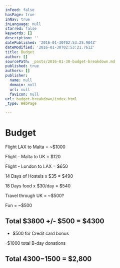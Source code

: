 ```yaml
---
inFeed: false
hasPage: true
inNav: true
inLanguage: null
starred: false
keywords: []
description: ''
datePublished: '2016-01-30T02:53:25.904Z'
dateModified: '2016-01-30T02:53:21.761Z'
title: Budget
author: []
sourcePath: _posts/2016-01-30-budget-breakdown.md
published: true
authors: []
publisher:
  name: null
  domain: null
  url: null
  favicon: null
url: budget-breakdown/index.html
_type: WebPage

---
```

# Budget

Flight LAX to Malta = ~$1000

Flight - Malta to UK = $120

Flight - London to LAX = $650

14 Days of Hostels x $35 = $490

18 Days food x $30/day = $540

Travel through UK = ~$500?

Fun = ~$500

## Total $3800 +/- $500 = $4300

- $500 for Credit card bonus

-$1000 total B-day donations

## Total $4300-$1500 = $2,800